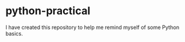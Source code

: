 # python-practical

I have created this repository to help me remind myself of some Python basics.




